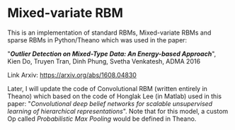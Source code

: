# Mixed-variate RBM

This is an implementation of standard RBMs, Mixed-variate RBMs and sparse RBMs in Python/Theano which was used in the paper:

"**_Outlier Detection on Mixed-Type Data: An Energy-based Approach_**", Kien Do, Truyen Tran, Dinh Phung, Svetha Venkatesh, ADMA 2016

Link Arxiv: https://arxiv.org/abs/1608.04830

Later, I will update the code of Convolutional RBM (written entirely in Theano) which based on the code of Honglak Lee (in Matlab) used
in this paper: "_Convolutional deep belief networks for scalable unsupervised learning of hierarchical representations_". Note that for this model, a custom Op called _Probabilistic Max Pooling_ would be defined in Theano.
